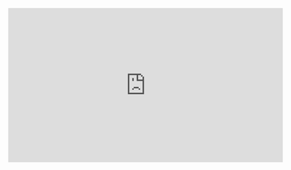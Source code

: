<iframe width="560" height="315" src="https://www.youtube.com/embed/fPE2SPx9D84" title="YouTube video player" frameborder="0" allow="accelerometer; autoplay; clipboard-write; encrypted-media; gyroscope; picture-in-picture" allowfullscreen></iframe>
